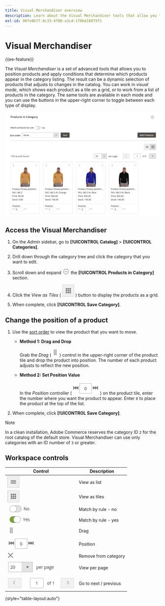```yaml
---
title: Visual Merchandiser overview
description: Learn about the Visual Merchandiser tools that allow you to position products and determine which products appear in the category listing.
exl-id: 00fe8b7f-0c33-4f06-a3cd-1f0bd18079f1
---
```

# Visual Merchandiser

{{ee-feature}}

The _Visual Merchandiser_ is a set of advanced tools that allows you to position products and apply conditions that determine which products appear in the category listing. The result can be a dynamic selection of products that adjusts to changes in the catalog. You can work in _visual mode_, which shows each product as a tile on a grid, or to work from a list of products in the category. The same tools are available in each mode and you can use the buttons in the upper-right corner to toggle between each type of display.

![Category products in tile view](./assets/category-products-visual-with-stock.png)<!-- zoom -->

## Access the Visual Merchandiser

1. On the _Admin_ sidebar, go to **[!UICONTROL Catalog]** > **[!UICONTROL Categories]**.

1. Drill down through the category tree and click the category that you want to edit.

1. Scroll down and expand ![Expansion selector](../assets/icon-display-expand.png) the **[!UICONTROL Products in Category]** section.

1. Click the _View as Tiles_ ( ![View as tiles](../assets/icon-view-tiles.png) ) button to display the products as a grid.

1. When complete, click **[!UICONTROL Save Category]**.

## Change the position of a product

1. Use the [sort order](../catalog/navigation-product-listings.md) to view the product that you want to move.

   - **Method 1: Drag and Drop**

      Grab the _Drag_ (![Drag icon](../assets/icon-move.png)) control in the upper-right corner of the product tile and drop the product into position. The number of each product adjusts to reflect the new position.

   - **Method 2: Set Position Value**

      In the _Position_ controller (![Position field](../assets/control-position.png)) on the product tile, enter the number where you want the product to appear. Enter `0` to place the product at the top of the list.

1. When complete, click **[!UICONTROL Save Category]**.

>[!NOTE]
>
>In a clean installation, Adobe Commerce reserves the category ID `2` for the root catalog of the default store. Visual Merchandiser can use only categories with an ID number of `3` or greater.

## Workspace controls

|Control|Description|
|--- |--- |
|![View list icon](../assets/icon-view-list.png)|View as list|
|![View as tiles icon](../assets/icon-view-tiles.png)|View as tiles|
|![Match by rule toggle - no](../assets/toggle-no.png)|Match by rule - no|
|![Match by rule toggle - yes](../assets/toggle-yes.png)|Match by rule - yes|
|![Move icon](../assets/icon-move.png)|Drag|
|![Position controller](../assets/control-position.png)|Position|
|![Remove from category icon](../assets/icon-delete-x.png)|Remove from category|
|![Items per page control](../assets/control-items-per-page.png)|View per page|
|![Change page display](../assets/control-page-display.png)|Go to next / previous|

{style="table-layout:auto"}
